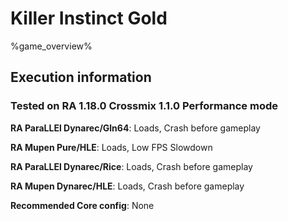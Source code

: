 # Killer Instinct Gold 

%game_overview%

## Execution information

### Tested on RA 1.18.0 Crossmix 1.1.0 Performance mode

**RA ParaLLEl Dynarec/Gln64**: Loads, Crash before gameplay

**RA Mupen Pure/HLE**: Loads, Low FPS Slowdown

**RA ParaLLEl Dynarec/Rice**: Loads, Crash before gameplay

**RA Mupen Dynarec/HLE**: Loads, Crash before gameplay

**Recommended Core config**: None